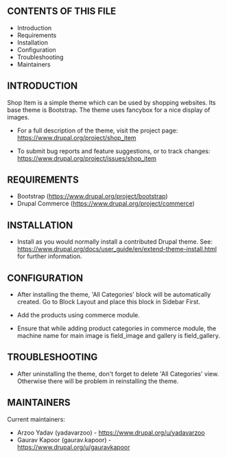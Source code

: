 CONTENTS OF THIS FILE
---------------------
   
 * Introduction
 * Requirements
 * Installation
 * Configuration
 * Troubleshooting
 * Maintainers
 

INTRODUCTION
------------

Shop Item is a simple theme which can be used by shopping websites. Its base 
theme is Bootstrap. The theme uses fancybox for a nice display of images.

 * For a full description of the theme, visit the project page:
   https://www.drupal.org/project/shop_item

 * To submit bug reports and feature suggestions, or to track changes:
   https://www.drupal.org/project/issues/shop_item
    
    
REQUIREMENTS
------------

 * Bootstrap (https://www.drupal.org/project/bootstrap)
 * Drupal Commerce (https://www.drupal.org/project/commerce)
 

INSTALLATION
------------
 
 * Install as you would normally install a contributed Drupal theme. See:
   https://www.drupal.org/docs/user_guide/en/extend-theme-install.html
   for further information.
  

CONFIGURATION
-------------

 * After installing the theme, 'All Categories' block will be automatically 
   created. Go to Block Layout and place this block in Sidebar First.

 * Add the products using commerce module.

 * Ensure that while adding product categories in commerce module, the
   machine name for main image is field_image and gallery is field_gallery.


TROUBLESHOOTING
---------------

 * After uninstalling the theme, don't forget to delete 'All Categories'
   view. Otherwise there will be problem in reinstalling the theme.

MAINTAINERS
-----------

Current maintainers:
 * Arzoo Yadav (yadavarzoo) - https://www.drupal.org/u/yadavarzoo
 * Gaurav Kapoor (gaurav.kapoor) - https://www.drupal.org/u/gauravkapoor

